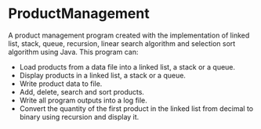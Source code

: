 # ProductManagement
A product management program created with the implementation of linked list, stack, queue, recursion, linear search algorithm and selection sort algorithm using Java. This program can:
  - Load products from a data file into a linked list, a stack or a queue.
  - Display products in a linked list, a stack or a queue.
  - Write product data to file.
  - Add, delete, search and sort products.
  - Write all program outputs into a log file.
  - Convert the quantity of the first product in the linked list from decimal to binary using recursion and display it.
